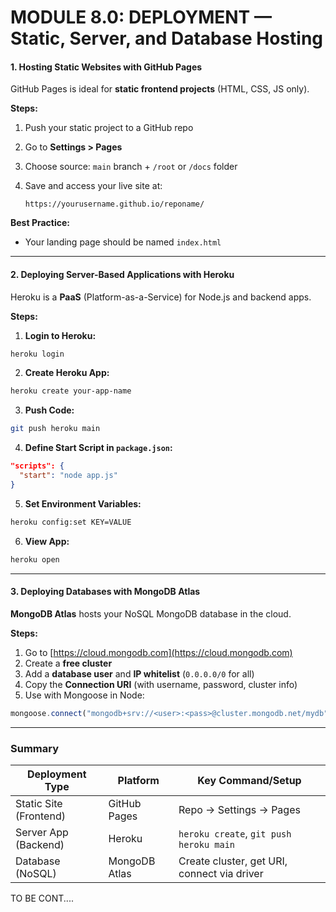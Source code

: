 # MODULE 8.0: DEPLOYMENT — Static, Server, and Database Hosting


#### 1. Hosting Static Websites with GitHub Pages

GitHub Pages is ideal for **static frontend projects** (HTML, CSS, JS only).

**Steps:**

1. Push your static project to a GitHub repo
2. Go to **Settings > Pages**
3. Choose source: `main` branch + `/root` or `/docs` folder
4. Save and access your live site at:

   ```
   https://yourusername.github.io/reponame/
   ```

**Best Practice:**

* Your landing page should be named `index.html`

---

#### 2. Deploying Server-Based Applications with Heroku

Heroku is a **PaaS** (Platform-as-a-Service) for Node.js and backend apps.

**Steps:**

1. **Login to Heroku:**

```bash
heroku login
```

2. **Create Heroku App:**

```bash
heroku create your-app-name
```

3. **Push Code:**

```bash
git push heroku main
```

4. **Define Start Script in `package.json`:**

```json
"scripts": {
  "start": "node app.js"
}
```

5. **Set Environment Variables:**

```bash
heroku config:set KEY=VALUE
```

6. **View App:**

```bash
heroku open
```

---

#### 3. Deploying Databases with MongoDB Atlas

**MongoDB Atlas** hosts your NoSQL MongoDB database in the cloud.

**Steps:**

1. Go to [https://cloud.mongodb.com](https://cloud.mongodb.com)
2. Create a **free cluster**
3. Add a **database user** and **IP whitelist** (`0.0.0.0/0` for all)
4. Copy the **Connection URI** (with username, password, cluster info)
5. Use with Mongoose in Node:

```js
mongoose.connect("mongodb+srv://<user>:<pass>@cluster.mongodb.net/mydb");
```

---

### Summary

| Deployment Type        | Platform      | Key Command/Setup                           |
| ---------------------- | ------------- | ------------------------------------------- |
| Static Site (Frontend) | GitHub Pages  | Repo → Settings → Pages                     |
| Server App (Backend)   | Heroku        | `heroku create`, `git push heroku main`     |
| Database (NoSQL)       | MongoDB Atlas | Create cluster, get URI, connect via driver |

<footer>TO BE CONT....</footer>
